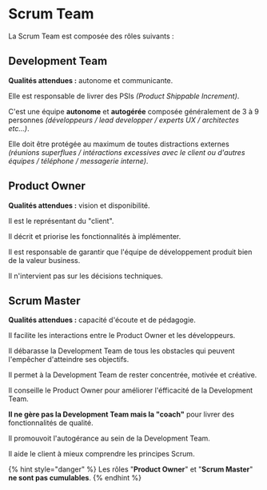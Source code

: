 # Scrum Team

La Scrum Team est composée des rôles suivants :

## Development Team

**Qualités attendues :** autonome et communicante.

Elle est responsable de livrer des PSIs _\(Product Shippable Increment\)_.

C'est une équipe **autonome** et **autogérée** composée généralement de 3 à 9 personnes _\(développeurs / lead developper / experts UX / architectes etc...\)_.

Elle doit être protégée au maximum de toutes distractions externes _\(réunions superflues / intéractions excessives avec le client ou d'autres équipes / téléphone / messagerie interne\)_.

## Product Owner

**Qualités attendues :** vision et disponibilité.

Il est le représentant du "client".

Il décrit et priorise les fonctionnalités à implémenter.

Il est responsable de garantir que l'équipe de développement produit bien de la valeur business.

Il n'intervient pas sur les décisions techniques.

## Scrum Master

**Qualités attendues :** capacité d'écoute et de pédagogie.

Il facilite les interactions entre le Product Owner et les développeurs.

Il débarasse la Development Team de tous les obstacles qui peuvent l'empêcher d'atteindre ses objectifs.

Il permet à la Development Team de rester concentrée, motivée et créative.

Il conseille le Product Owner pour améliorer l'éfficacité de la Development Team.

**Il ne gère pas la Development Team mais la "coach"** pour livrer des fonctionnalités de qualité.

Il promouvoit l'autogérance au sein de la Development Team.

Il aide le client à mieux comprendre les principes Scrum.

{% hint style="danger" %}
Les rôles "**Product Owner**" et "**Scrum Master**" **ne sont pas cumulables**.
{% endhint %}

